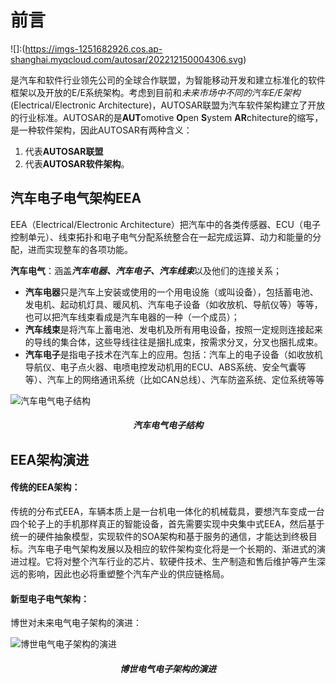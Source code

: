 # 前言

![]:(https://imgs-1251682926.cos.ap-shanghai.myqcloud.com/autosar/202212150004306.svg)

是汽车和软件行业领先公司的全球合作联盟，为智能移动开发和建立标准化的软件框架以及开放的E/E系统架构。考虑到目前和*未来市场中不同的汽车E/E架构*(Electrical/Electronic Architecture)，AUTOSAR联盟为汽车软件架构建立了开放的行业标准。AUTOSAR的是**AUT**omotive **O**pen **S**ystem **AR**chitecture的缩写，是一种软件架构，因此AUTOSAR有两种含义：

1. 代表**AUTOSAR联盟**
2. 代表**AUTOSAR软件架构**。





## 汽车电子电气架构EEA

EEA（Electrical/Electronic Architecture）把汽车中的各类传感器、ECU（电子控制单元）、线束拓扑和电子电气分配系统整合在一起完成运算、动力和能量的分配，进而实现整车的各项功能。 

**汽车电气**：涵盖***汽车电器、汽车电子、汽车线束***以及他们的连接关系；

- **汽车电器**只是汽车上安装或使用的一个用电设施（或叫设备），包括蓄电池、发电机、起动机灯具、暖风机、汽车电子设备（如收放机、导航仪等）等等，也可以把汽车线束看成是汽车电器的一种（一个成员）；
- **汽车线束**是将汽车上蓄电池、发电机及所有用电设备，按照一定规则连接起来的导线的集合体，这些导线往往是捆扎成束，按需求分叉，分叉也捆扎成束。 
- **汽车电子**是指电子技术在汽车上的应用。包括：汽车上的电子设备（如收放机导航仪、电子点火器、电喷电控发动机用的ECU、ABS系统、安全气囊等等）、汽车上的网络通讯系统（比如CAN总线）、汽车防盗系统、定位系统等等

![汽车电气电子结构](https://imgs-1251682926.cos.ap-shanghai.myqcloud.com/autosar/202212150001603.jpg)

<h5 align="center">汽车电气电子结构</h5>

## EEA架构演进

#### 传统的EEA架构：

传统的分布式EEA，车辆本质上是一台机电一体化的机械载具，要想汽车变成一台四个轮子上的手机那样真正的智能设备，首先需要实现中央集中式EEA，然后基于统一的硬件抽象模型，实现软件的SOA架构和基于服务的通信，才能达到终极目标。汽车电子电气架构发展以及相应的软件架构变化将是一个长期的、渐进式的演进过程。它将对整个汽车行业的芯片、软硬件技术、生产制造和售后维护等产生深远的影响，因此也必将重塑整个汽车产业的供应链格局。



#### 新型电子电气架构：

博世对未来电气电子架构的演进：

![博世电气电子架构的演进](https://imgs-1251682926.cos.ap-shanghai.myqcloud.com/autosar/202212150003026.webp)
<h5 align="center">博世电气电子架构的演进</h5>